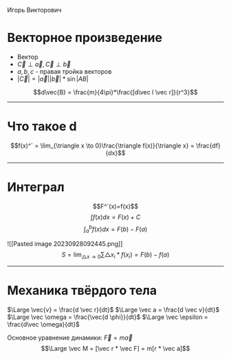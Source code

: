 Игорь Викторович

# Векторное произведение

- Вектор
- $\vec{C} \perp \vec{a}, \vec{C} \perp \vec{b}$
- $a,b,c$ - правая тройка векторов
- $|\vec{C}| = |\vec{a}||\vec{b}|*\sin|AB|$

$$d\vec{B} = \frac{m}{4\pi}*\frac{[d\vec l \vec r]}{r^3}$$

----
# Что такое d

$$f(x)^` = \lim_{\triangle x \to 0}\frac{\triangle f(x)}{\triangle x} = \frac{df}{dx}$$


-------
# Интеграл
$$F^`(x)=f(x)$$
$$\int f(x) dx = F(x) + C$$
$$\int_a^b f(x)dx = F(b) - F(a)$$

![[Pasted image 20230928092445.png]]
$$S = \lim_{\triangle x \to 0} \sum \triangle x_i * f(x_i) = F(b) - f(a)$$

----
# Механика твёрдого тела

$\Large \vec{v} = \frac{d \vec r}{dt}$
$\Large \vec a = \frac{d \vec v}{dt}$
$\Large \vec \omega = \frac{\vec{d \phi}}{dt}$
$\Large \vec \epsilon = \frac{d\vec \omega}{dt}$

Основное уравнение динамики: $\vec F = m \vec a$
$$\Large \vec M = [\vec r * \vec F] = m[r * \vec a]$$


